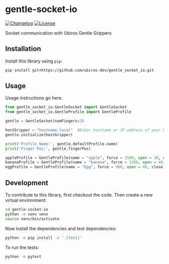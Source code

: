 # gentle-socket-io

[![Changelog](https://img.shields.io/github/v/release/ubiros-dev/gentle-socket-io?include_prereleases&label=changelog)](https://github.com/ubiros-dev/gentle_socket_io/releases)
[![License](https://img.shields.io/badge/license-Apache%202.0-blue.svg)](https://github.com/ubiros-dev/gentle-socket-io/blob/main/LICENSE)

Socket communication with Ubiros Gentle Grippers

## Installation

Install this library using `pip`:
```bash
pip install git+https://github.com/ubiros-dev/gentle_socket_io.git
```
## Usage

Usage instructions go here.

```python
from gentle_socket_io.GentleSocket import GentleSocket
from gentle_socket_io.GentleProfile import GentleProfile

gentle = GentleSocket(numFingers=3)

hostGripper = "hostname.local"  #Enter hostname or IP address of your Ubiros Gentle gripper
gentle.initialize(hostGripper)

print('Profile Name:', gentle.defaultProfile.name)
print('Finger Pos:', gentle.fingerPos)

appleProfile = GentleProfile(name = "apple", force = 2500, open = 30, close = 80)
bananaProfile = GentleProfile(name = "banana", force = 1200, open = 40, close = 70)
eggProfile = GentleProfile(name = "Egg", force = 900, open = 40, close = 60, vmax=80)
```

## Development

To contribute to this library, first checkout the code. Then create a new virtual environment:
```bash
cd gentle-socket-io
python -m venv venv
source venv/bin/activate
```
Now install the dependencies and test dependencies:
```bash
python -m pip install -e '.[test]'
```
To run the tests:
```bash
python -m pytest
```
